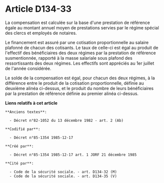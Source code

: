 # Article D134-33

La compensation est calculée sur la base d'une prestation de référence égale au montant annuel moyen de prestations servies
par le régime spécial des clercs et employés de notaires. 

Le financement est assuré par une cotisation proportionnelle au salaire plafonné de chacun des cotisants. Le taux de celle-ci
est égal au produit de l'effectif des bénéficiaires des deux régimes par la prestation de référence susmentionnée, rapporté à
la masse salariale sous plafond des ressortissants des deux régimes. Les effectifs sont appréciés au 1er juillet de l'année
considérée. 

Le solde de la compensation est égal, pour chacun des deux régimes, à la différence entre le produit de la cotisation
proportionnelle, définie au deuxième alinéa ci-dessus, et le produit du nombre de leurs bénéficiaires par la prestation de
référence définie au premier alinéa ci-dessus.

**Liens relatifs à cet article**

	**Anciens textes**:

	  - Décret n°82-1052 du 13 décembre 1982 - art. 2 (Ab)

	**Codifié par**:

	  - Décret n°85-1354 1985-12-17

	**Créé par**:

	  - Décret n°85-1354 1985-12-17 art. 1 JORF 21 décembre 1985

	**Cité par**:

	  - Code de la sécurité sociale. - art. D134-32 (M)
	  - Code de la sécurité sociale. - art. D134-35 (V)

